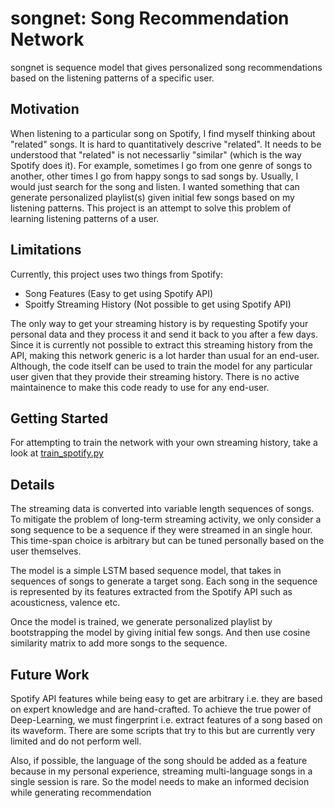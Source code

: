 # songnet: Song Recommendation Network

songnet is sequence model that gives personalized song recommendations based on the listening patterns
of a specific user.  

## Motivation

When listening to a particular song on Spotify, I find myself thinking about "related" songs. It is hard to quantitatively
descrive "related". It needs to be understood that "related" is not necessarliy "similar" (which is the way Spotify does it). For example, sometimes I go from one genre of songs
to another, other times I go from happy songs to sad songs by. Usually, I would just search for the song and listen. I wanted something
that can generate personalized playlist(s) given initial few songs based on my listening patterns. This project is an attempt to solve this problem of learning listening patterns of a user. 

## Limitations

Currently, this project uses two things from Spotify:

*   Song Features (Easy to get using Spotify API)
*   Spoitfy Streaming History (Not possible to get using Spotify API)

The only way to get your streaming history is by requesting Spotify your personal data and they process it and send
it back to you after a few days. Since it is currently not possible to extract this streaming history from the API,
making this network generic is a lot harder than usual for an end-user. Although, the code itself can be used to train
the model for any particular user given that they provide their streaming history. There is no active maintainence to make this code ready to use for any end-user.

## Getting Started

For attempting to train the network with your own streaming history, take a look at [train_spotify.py](train_spotify.py)

## Details

The streaming data is converted into variable length sequences of songs. To mitigate the problem of long-term streaming activity,
we only consider a song sequence to be a sequence if they were streamed in an single hour. This time-span choice is arbitrary but
can be tuned personally based on the user themselves. 

The model is a simple LSTM based sequence model, that takes in sequences of songs to generate a target song. Each song in the sequence
is represented by its features extracted from the Spotify API such as acousticness, valence etc. 

Once the model is trained, we generate personalized playlist by bootstrapping the model by giving initial few songs. And then use
cosine similarity matrix to add more songs to the sequence. 

## Future Work

Spotify API features while being easy to get are arbitrary i.e. they are based on expert knowledge and are hand-crafted. To achieve the
true power of Deep-Learning, we must fingerprint i.e. extract features of a song based on its waveform. There are some scripts
that try to this but are currently very limited and do not perform well. 

Also, if possible, the language of the song should be added as
a feature because in my personal experience, streaming multi-language songs in a single session is rare. So the model needs to make an informed decision while generating recommendation